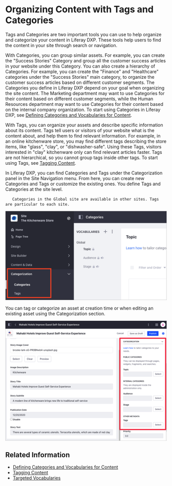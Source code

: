 # Organizing Content with Tags and Categories

Tags and Categories are two important tools you can use to help organize and categorize your content in Liferay DXP. These tools help users to find the content in your site through search or navigation.

With Categories, you can group similar assets. For example, you can create the "Success Stories" Category and group all the customer success articles in your website under this Category. You can also create a hierarchy of Categories. For example, you can create the "Finance" and "Healthcare" categories under the "Success Stories" main category, to organize the customer success articles based on different customer segments. The Categories you define in Liferay DXP depend on your goal when organizing the site content. The Marketing department may want to use Categories for their content based on different customer segments, while the Human Resources department may want to use Categories for their content based on the internal company organization. To start using Categories in Liferay DXP, see [Defining Categories and Vocabularies for Content](./defining-categories-and-vocabularies-for-content.md).

With Tags, you can organize your assets and describe specific information about its content. Tags tell users or visitors of your website what is the content about, and help them to find relevant information. For example, in an online kitchenware store, you may find different tags describing the store items, like "glass", "clay", or "dishwasher-safe". Using these Tags, visitors interested in "clay" kitchenware only can find relevant articles faster. Tags are not hierarchical, so you cannot group tags inside other tags. To start using Tags, see [Tagging Content](./tagging-content.md).

In Liferay DXP, you can find Categories and Tags under the Categorization panel in the Site Navigation menu. From here, you can create new Categories and Tags or customize the existing ones. You define Tags and Categories at the site level.

```note::
   Categories in the Global site are available in other sites. Tags are particular to each site.
```

![Find the Categories and Tags options under the Categorization panel](./organizing-content-with-tags-and-categories/images/01.png)

You can tag or categorize an asset at creation time or when editing an existing asset using the Categorization section.

![Tag and Categorize your content using the Categorization section](./organizing-content-with-tags-and-categories/images/02.png)

## Related Information

- [Defining Categories and Vocabularies for Content](./defininig-categories-and-vocabularies-for-content.md)
- [Tagging Content](./tagging-content.md)
- [Targeted Vocabularies](./targeted-vocabularies.md)